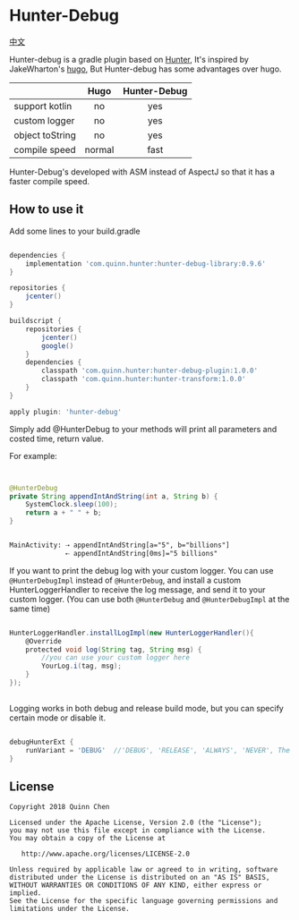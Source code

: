 # Hunter-Debug

[中文](https://github.com/Leaking/Hunter/blob/master/README_hunter_debug_ch.md)


Hunter-debug is a gradle plugin based on [Hunter](https://github.com/Leaking/Hunter), It's inspired by JakeWharton's [hugo](https://github.com/JakeWharton/hugo), But Hunter-debug
has some advantages over hugo.

|       | Hugo     | Hunter-Debug     |
| ---------- | :-----------:  | :-----------: |
| support kotlin     | no     | yes     |
| custom logger     | no     | yes     |
| object toString     | no     | yes     |
| compile speed     | normal     | fast     |



Hunter-Debug's developed with ASM instead of AspectJ so that it has a faster compile speed.

## How to use it

Add some lines to your build.gradle

```groovy

dependencies {
    implementation 'com.quinn.hunter:hunter-debug-library:0.9.6'
}

repositories {
    jcenter()
}

buildscript {
    repositories {
        jcenter()
        google()
    }
    dependencies {
        classpath 'com.quinn.hunter:hunter-debug-plugin:1.0.0'
        classpath 'com.quinn.hunter:hunter-transform:1.0.0'
    }
}

apply plugin: 'hunter-debug'

```
Simply add @HunterDebug to your methods will print all parameters and costed time, return value.

For example:

```java


@HunterDebug
private String appendIntAndString(int a, String b) {
    SystemClock.sleep(100);
    return a + " " + b;
}

```


```xml 

MainActivity: ⇢ appendIntAndString[a="5", b="billions"]
              ⇠ appendIntAndString[0ms]="5 billions"

```

If you want to print the debug log with your custom logger. You can use `@HunterDebugImpl` instead of `@HunterDebug`, and 
install a custom HunterLoggerHandler to receive the log message, and send it to your custom logger.
(You can use both `@HunterDebug` and `@HunterDebugImpl` at the same time)

```groovy 

HunterLoggerHandler.installLogImpl(new HunterLoggerHandler(){
    @Override
    protected void log(String tag, String msg) {
        //you can use your custom logger here
        YourLog.i(tag, msg);
    }
});
        
```

Logging works in both debug and release build mode, but you can specify certain mode or disable it.

```groovy

debugHunterExt {
    runVariant = 'DEBUG'  //'DEBUG', 'RELEASE', 'ALWAYS', 'NEVER', The 'ALWAYS' is default value
}

``` 


## License


    Copyright 2018 Quinn Chen

    Licensed under the Apache License, Version 2.0 (the "License");
    you may not use this file except in compliance with the License.
    You may obtain a copy of the License at

       http://www.apache.org/licenses/LICENSE-2.0

    Unless required by applicable law or agreed to in writing, software
    distributed under the License is distributed on an "AS IS" BASIS,
    WITHOUT WARRANTIES OR CONDITIONS OF ANY KIND, either express or implied.
    See the License for the specific language governing permissions and
    limitations under the License.